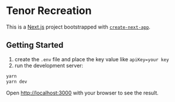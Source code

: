 # Tenor Recreation
This is a [Next.js](https://nextjs.org/) project bootstrapped with [`create-next-app`](https://github.com/vercel/next.js/tree/canary/packages/create-next-app).

## Getting Started
1. create the `.env` file and place the key value like `apiKey=your key`
2. run the development server:

```bash
yarn
yarn dev
```

Open [http://localhost:3000](http://localhost:3000) with your browser to see the result.
